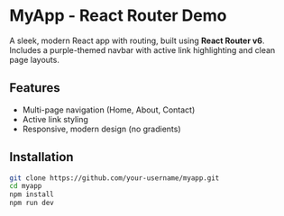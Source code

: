 # MyApp - React Router Demo

A sleek, modern React app with routing, built using **React Router v6**.  
Includes a purple-themed navbar with active link highlighting and clean page layouts.

## Features
- Multi-page navigation (Home, About, Contact)
- Active link styling
- Responsive, modern design (no gradients)

## Installation
```bash
git clone https://github.com/your-username/myapp.git
cd myapp
npm install
npm run dev
